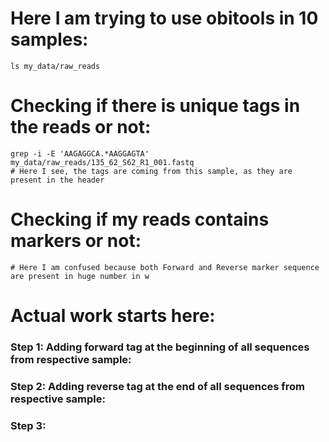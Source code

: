 # Here I am trying to use obitools in 10 samples:
    ls my_data/raw_reads

# Checking if there is unique tags in the reads or not:
    grep -i -E 'AAGAGGCA.*AAGGAGTA' my_data/raw_reads/135_62_S62_R1_001.fastq
    # Here I see, the tags are coming from this sample, as they are present in the header

# Checking if my reads contains markers or not:
    # Here I am confused because both Forward and Reverse marker sequence are present in huge number in w


# Actual work starts here:
### Step 1: Adding forward tag at the beginning of all sequences from respective sample:


### Step 2: Adding reverse tag at the end of all sequences from respective sample:


### Step 3: 